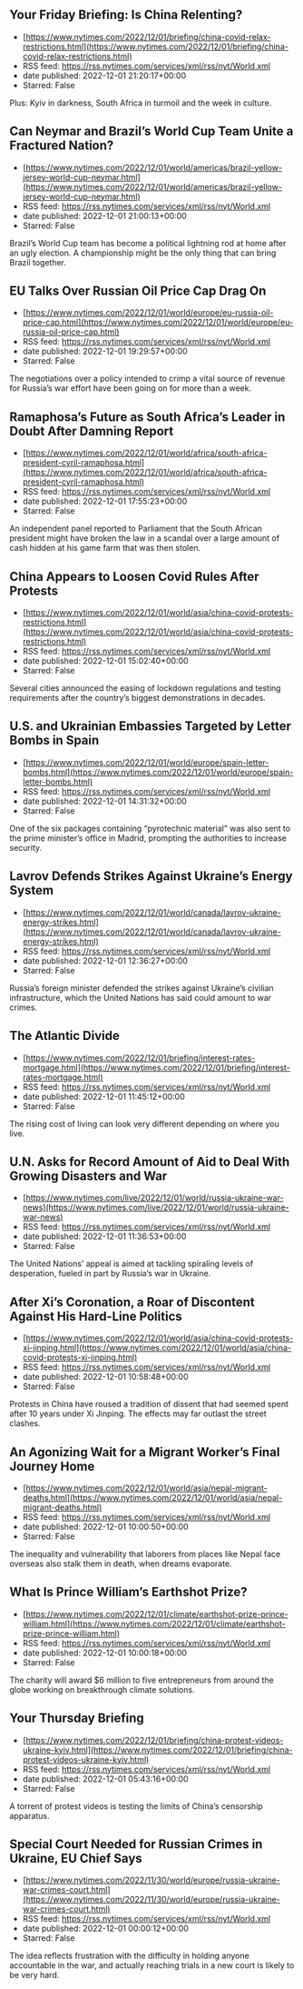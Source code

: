 ## Your Friday Briefing: Is China Relenting?
 - [https://www.nytimes.com/2022/12/01/briefing/china-covid-relax-restrictions.html](https://www.nytimes.com/2022/12/01/briefing/china-covid-relax-restrictions.html)
 - RSS feed: https://rss.nytimes.com/services/xml/rss/nyt/World.xml
 - date published: 2022-12-01 21:20:17+00:00
 - Starred: False

Plus: Kyiv in darkness, South Africa in turmoil and the week in culture.

## Can Neymar and Brazil’s World Cup Team Unite a Fractured Nation?
 - [https://www.nytimes.com/2022/12/01/world/americas/brazil-yellow-jersey-world-cup-neymar.html](https://www.nytimes.com/2022/12/01/world/americas/brazil-yellow-jersey-world-cup-neymar.html)
 - RSS feed: https://rss.nytimes.com/services/xml/rss/nyt/World.xml
 - date published: 2022-12-01 21:00:13+00:00
 - Starred: False

Brazil’s World Cup team has become a political lightning rod at home after an ugly election. A championship might be the only thing that can bring Brazil together.

## EU Talks Over Russian Oil Price Cap Drag On
 - [https://www.nytimes.com/2022/12/01/world/europe/eu-russia-oil-price-cap.html](https://www.nytimes.com/2022/12/01/world/europe/eu-russia-oil-price-cap.html)
 - RSS feed: https://rss.nytimes.com/services/xml/rss/nyt/World.xml
 - date published: 2022-12-01 19:29:57+00:00
 - Starred: False

The negotiations over a policy intended to crimp a vital source of revenue for Russia’s war effort have been going on for more than a week.

## Ramaphosa’s Future as South Africa’s Leader in Doubt After Damning Report
 - [https://www.nytimes.com/2022/12/01/world/africa/south-africa-president-cyril-ramaphosa.html](https://www.nytimes.com/2022/12/01/world/africa/south-africa-president-cyril-ramaphosa.html)
 - RSS feed: https://rss.nytimes.com/services/xml/rss/nyt/World.xml
 - date published: 2022-12-01 17:55:23+00:00
 - Starred: False

An independent panel reported to Parliament that the South African president might have broken the law in a scandal over a large amount of cash hidden at his game farm that was then stolen.

## China Appears to Loosen Covid Rules After Protests
 - [https://www.nytimes.com/2022/12/01/world/asia/china-covid-protests-restrictions.html](https://www.nytimes.com/2022/12/01/world/asia/china-covid-protests-restrictions.html)
 - RSS feed: https://rss.nytimes.com/services/xml/rss/nyt/World.xml
 - date published: 2022-12-01 15:02:40+00:00
 - Starred: False

Several cities announced the easing of lockdown regulations and testing requirements after the country’s biggest demonstrations in decades.

## U.S. and Ukrainian Embassies Targeted by Letter Bombs in Spain
 - [https://www.nytimes.com/2022/12/01/world/europe/spain-letter-bombs.html](https://www.nytimes.com/2022/12/01/world/europe/spain-letter-bombs.html)
 - RSS feed: https://rss.nytimes.com/services/xml/rss/nyt/World.xml
 - date published: 2022-12-01 14:31:32+00:00
 - Starred: False

One of the six packages containing “pyrotechnic material” was also sent to the prime minister’s office in Madrid, prompting the authorities to increase security.

## Lavrov Defends Strikes Against Ukraine’s Energy System
 - [https://www.nytimes.com/2022/12/01/world/canada/lavrov-ukraine-energy-strikes.html](https://www.nytimes.com/2022/12/01/world/canada/lavrov-ukraine-energy-strikes.html)
 - RSS feed: https://rss.nytimes.com/services/xml/rss/nyt/World.xml
 - date published: 2022-12-01 12:36:27+00:00
 - Starred: False

Russia’s foreign minister defended the strikes against Ukraine’s civilian infrastructure, which the United Nations has said could amount to war crimes.

## The Atlantic Divide
 - [https://www.nytimes.com/2022/12/01/briefing/interest-rates-mortgage.html](https://www.nytimes.com/2022/12/01/briefing/interest-rates-mortgage.html)
 - RSS feed: https://rss.nytimes.com/services/xml/rss/nyt/World.xml
 - date published: 2022-12-01 11:45:12+00:00
 - Starred: False

The rising cost of living can look very different depending on where you live.

## U.N. Asks for Record Amount of Aid to Deal With Growing Disasters and War
 - [https://www.nytimes.com/live/2022/12/01/world/russia-ukraine-war-news](https://www.nytimes.com/live/2022/12/01/world/russia-ukraine-war-news)
 - RSS feed: https://rss.nytimes.com/services/xml/rss/nyt/World.xml
 - date published: 2022-12-01 11:36:53+00:00
 - Starred: False

The United Nations’ appeal is aimed at tackling spiraling levels of desperation, fueled in part by Russia’s war in Ukraine.

## After Xi’s Coronation, a Roar of Discontent Against His Hard-Line Politics
 - [https://www.nytimes.com/2022/12/01/world/asia/china-covid-protests-xi-jinping.html](https://www.nytimes.com/2022/12/01/world/asia/china-covid-protests-xi-jinping.html)
 - RSS feed: https://rss.nytimes.com/services/xml/rss/nyt/World.xml
 - date published: 2022-12-01 10:58:48+00:00
 - Starred: False

Protests in China have roused a tradition of dissent that had seemed spent after 10 years under Xi Jinping. The effects may far outlast the street clashes.

## An Agonizing Wait for a Migrant Worker’s Final Journey Home
 - [https://www.nytimes.com/2022/12/01/world/asia/nepal-migrant-deaths.html](https://www.nytimes.com/2022/12/01/world/asia/nepal-migrant-deaths.html)
 - RSS feed: https://rss.nytimes.com/services/xml/rss/nyt/World.xml
 - date published: 2022-12-01 10:00:50+00:00
 - Starred: False

The inequality and vulnerability that laborers from places like Nepal face overseas also stalk them in death, when dreams evaporate.

## What Is Prince William’s Earthshot Prize?
 - [https://www.nytimes.com/2022/12/01/climate/earthshot-prize-prince-william.html](https://www.nytimes.com/2022/12/01/climate/earthshot-prize-prince-william.html)
 - RSS feed: https://rss.nytimes.com/services/xml/rss/nyt/World.xml
 - date published: 2022-12-01 10:00:18+00:00
 - Starred: False

The charity will award $6 million to five entrepreneurs from around the globe working on breakthrough climate solutions.

## Your Thursday Briefing
 - [https://www.nytimes.com/2022/12/01/briefing/china-protest-videos-ukraine-kyiv.html](https://www.nytimes.com/2022/12/01/briefing/china-protest-videos-ukraine-kyiv.html)
 - RSS feed: https://rss.nytimes.com/services/xml/rss/nyt/World.xml
 - date published: 2022-12-01 05:43:16+00:00
 - Starred: False

A torrent of protest videos is testing the limits of China’s censorship apparatus.

## Special Court Needed for Russian Crimes in Ukraine, EU Chief Says
 - [https://www.nytimes.com/2022/11/30/world/europe/russia-ukraine-war-crimes-court.html](https://www.nytimes.com/2022/11/30/world/europe/russia-ukraine-war-crimes-court.html)
 - RSS feed: https://rss.nytimes.com/services/xml/rss/nyt/World.xml
 - date published: 2022-12-01 00:00:12+00:00
 - Starred: False

The idea reflects frustration with the difficulty in holding anyone accountable in the war, and actually reaching trials in a new court is likely to be very hard.
